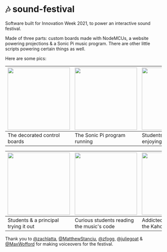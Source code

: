 # 🎶 sound-festival

Software built for Innovation Week 2021, to power an interactive sound festival.

Made of three parts: custom boards made with NodeMCUs, a website powering projections & a Sonic Pi music program. There are other little scripts powering certain things as well.

Here are some pics:

| <img src="https://cloud-4bpq9jfka-hack-club-bot.vercel.app/057dd5518.jpeg" height="200px">  | <img src="https://cloud-8u0knk9hn-hack-club-bot.vercel.app/020210222_075958.jpg" height="200px"> | <img src ="https://cloud-a7gifm6tu-hack-club-bot.vercel.app/0screenshot_2021-02-22_at_11.20.27_am.png" height="200px"> |
|---|---|---|
| The decorated control boards | The Sonic Pi program running  | Students, young and old, enjoying the music   |

| <img src="https://cloud-2bey7giks-hack-club-bot.vercel.app/0img_0107.jpg" height="200px">  | <img src="https://cloud-hhsufmf05-hack-club-bot.vercel.app/0screenshot_2021-02-22_at_11.32.05_am.png" height="200px"> | <img src ="https://cloud-jdsg938hx-hack-club-bot.vercel.app/0image_from_ios__20_.jpg" height="200px"> |
|---|---|---|
| Students & a principal trying it out | Curious students reading the music's code  | Addicted students playing the Kahoot sound   |

Thank you to [@zachlatta](https://github.com/zachlatta), [@MatthewStanciu](https://github.com/MatthewStanciu), [@zfogg](https://github.com/zfogg), [@juliegoat](https://github.com/juliegoat) & [@MaxWofford](https://github.com/MaxWofford) for making voiceovers for the festival.
